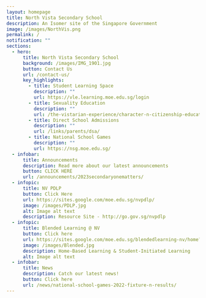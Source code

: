 ```yaml
---
layout: homepage
title: North Vista Secondary School
description: An Isomer site of the Singapore Government
image: /images/NorthVis.png
permalink: /
notification: ""
sections:
  - hero:
      title: North Vista Secondary School
      background: /images/IMG_1901.jpg
      button: Contact Us
      url: /contact-us/
      key_highlights:
        - title: Student Learning Space
          description: ""
          url: https://vle.learning.moe.edu.sg/login
        - title: Sexuality Education
          description: ""
          url: /the-vistarian-experience/character-n-citizenship-education/sexuality-education/
        - title: Direct School Admissions
          description: ""
          url: /links/parents/dsa/
        - title: National School Games
          description: ""
          url: https://nsg.moe.edu.sg/
  - infobar:
      title: Announcements
      description: Read more about our latest announcements
      button: CLICK HERE
      url: /announcements/2023secondaryonematters/
  - infopic:
      title: NV PDLP
      button: Click Here
      url: https://sites.google.com/moe.edu.sg/nvpdlp/
      image: /images/PDLP.jpg
      alt: Image alt text
      description: Resource Site - http://go.gov.sg/nvpdlp
  - infopic:
      title: Blended Learning @ NV
      button: Click here
      url: https://sites.google.com/moe.edu.sg/blendedlearning-nv/home?authuser=0
      image: /images/Blended.jpg
      description: Home-Based Learning & Student-Initiated Learning
      alt: Image alt text
  - infobar:
      title: News
      description: Catch our latest news!
      button: Click here
      url: /news/national-school-games-2022-fixture-n-results/
---
```

